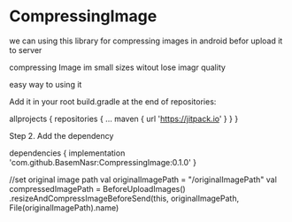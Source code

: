 # CompressingImage
we can using this library for compressing images in android befor upload it to server 

compressing Image im small sizes witout lose imagr quality 

easy way to using it


Add it in your root build.gradle at the end of repositories:

allprojects {
		repositories {
			...
			maven { url 'https://jitpack.io' }
		}
	}
  
  
 Step 2. Add the dependency
 
 dependencies {
	        implementation 'com.github.BasemNasr:CompressingImage:0.1.0'
	}



//set original image path
val originalImagePath = "/originalImagePath"
val compressedImagePath = BeforeUploadImages()
           .resizeAndCompressImageBeforeSend(this, originalImagePath, File(originalImagePath).name)
